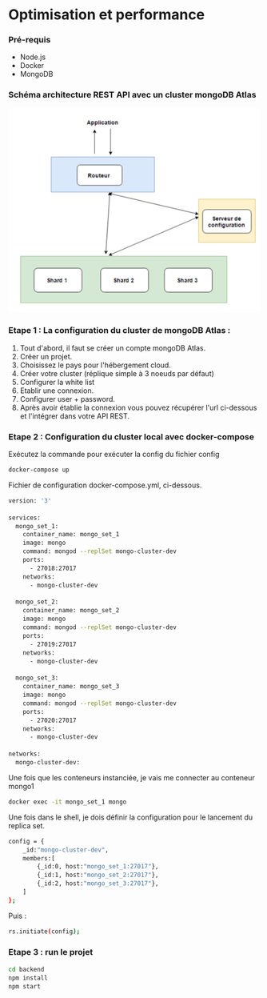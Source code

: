 Optimisation et performance
===================

### Pré-requis
* Node.js
* Docker
* MongoDB

### Schéma architecture REST API avec un cluster mongoDB Atlas
![alt text](https://github.com/JKS9/mds_m1_Juzans_etienne_optimperf/blob/master/schema_cluster_MongoDB.png)

### Etape 1 : La configuration du cluster de mongoDB Atlas :
1) Tout d'abord, il faut se créer un compte mongoDB Atlas.
2) Créer un projet.
3) Choisissez le pays pour l'hébergement cloud.
4) Créer votre cluster (réplique simple à 3 noeuds par défaut)
5) Configurer la white list
6) Etablir une connexion.
7) Configurer user + password.
8) Après avoir établie la connexion vous pouvez récupérer l'url ci-dessous et l'intégrer dans votre API REST.

### Etape 2 : Configuration du cluster local avec docker-compose

Exécutez la commande pour exécuter la config du fichier config
```sh
docker-compose up
```

Fichier de configuration docker-compose.yml, ci-dessous.

```bash
version: '3'

services:
  mongo_set_1:
    container_name: mongo_set_1
    image: mongo
    command: mongod --replSet mongo-cluster-dev
    ports:
      - 27018:27017
    networks:
      - mongo-cluster-dev

  mongo_set_2:
    container_name: mongo_set_2
    image: mongo
    command: mongod --replSet mongo-cluster-dev
    ports:
      - 27019:27017
    networks:
      - mongo-cluster-dev

  mongo_set_3:
    container_name: mongo_set_3
    image: mongo
    command: mongod --replSet mongo-cluster-dev
    ports:
      - 27020:27017
    networks:
      - mongo-cluster-dev

networks:
  mongo-cluster-dev:
```

Une fois que les conteneurs instanciée, je vais me connecter au conteneur mongo1

```sh
docker exec -it mongo_set_1 mongo
```
Une fois dans le shell,  je dois définir la configuration pour le lancement du replica set.
```sh
config = {
    _id:"mongo-cluster-dev",
    members:[
        {_id:0, host:"mongo_set_1:27017"},
        {_id:1, host:"mongo_set_2:27017"},
        {_id:2, host:"mongo_set_3:27017"},
    ]
};
```
Puis :
```sh
rs.initiate(config);
```

### Etape 3 : run le projet
 
```sh
cd backend
npm install 
npm start
```
